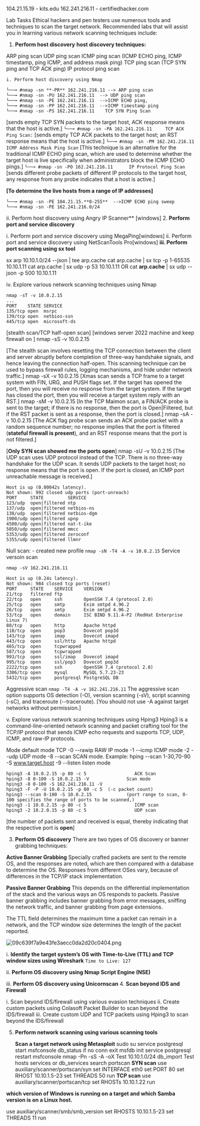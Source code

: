 104.21.15.19 - kits.edu
162.241.216.11 - certifiedhacker.com

Lab Tasks
Ethical hackers and pen testers use numerous tools and techniques to scan the target network. Recommended labs that will assist you in learning various network scanning techniques include:

1. **Perform host discovery**
   **host discovery techniques:**

ARP ping scan
UDP ping scan
ICMP ping scan (ICMP ECHO ping, ICMP timestamp, ping ICMP, and address mask ping)
TCP ping scan (TCP SYN ping and TCP ACK ping)
IP protocol ping scan

	i. Perform host discovery using Nmap
```
└──╼ #nmap -sn **-PR** 162.241.216.11 --> ARP ping scan
└──╼ #nmap -sn -PU 162.241.216.11  --> UDP ping scan
└──╼ #nmap -sn -PE 162.241.216.11  -->ICMP ECHO ping,
└──╼ #nmap -sn -PP 162.241.216.11  -->ICMP timestamp ping
└──╼ #nmap -sn -PS 162.241.216.11    TCP SYN Ping Scan
```
[sends empty TCP SYN packets to the target host, ACK response means that the host is active.]
`└──╼ #nmap -sn -PA 162.241.216.11     TCP ACK Ping Scan:`
[sends empty TCP ACK packets to the target host; an RST response means that the host is active.]
`└──╼ #nmap -sn -PM 162.241.216.11	ICMP Address Mask Ping Scan`
[This technique is an alternative for the traditional ICMP ECHO ping scan, which are used to determine whether the target host is live specifically when administrators block the ICMP ECHO pings.]
`└──╼ #nmap -sn -PO 162.241.216.11  	IP Protocol Ping Scan`
[sends different probe packets of different IP protocols to the target host, any response from any probe indicates that a host is active.]

**[To determine the live hosts from a range of IP addresses]**
```
└──╼ #nmap -sn -PE 104.21.15.**0-255**  -->ICMP ECHO ping sweep
└──╼ #nmap -sn -PE 162.241.216.0/24
```

ii. Perform host discovery using Angry IP Scanner** [windows]
2.	**Perform port and service discovery**

i. Perform port and service discovery using MegaPing[windows]
ii. Perform port and service discovery using NetScanTools Pro[windows]
**iii. Perform port scanning using sx tool**

sx arp 10.10.1.0/24 --json | tee arp.cache
cat arp.cache | sx tcp -p 1-65535 10.10.1.11
cat arp.cache | sx udp -p 53 10.10.1.11
OR
cat **arp.cache** | sx udp --json -p 500 10.10.1.11

iv. Explore various network scanning techniques using Nmap
```
nmap -sT -v 10.0.2.15
...
PORT    STATE SERVICE
135/tcp open  msrpc
139/tcp open  netbios-ssn
445/tcp open  microsoft-ds
```

[stealth scan/TCP half-open scan] [windows server 2022 machine and keep firewall on ]
nmap -sS -v 10.0.2.15

[The stealth scan involves resetting the TCP connection between the client and server abruptly before completion of three-way handshake signals, and hence leaving the connection half-open. This scanning technique can be used to bypass firewall rules, logging mechanisms, and hide under network traffic.]
nmap -sX -v 10.0.2.15
[Xmas scan sends a TCP frame to a target system with FIN, URG, and PUSH flags set. If the target has opened the port, then you will receive no response from the target system. If the target has closed the port, then you will receive a target system reply with an RST.]
nmap -sM -v 10.0.2.15
[In the TCP Maimon scan, a FIN/ACK probe is sent to the target; if there is no response, then the port is Open|Filtered, but if the RST packet is sent as a response, then the port is closed.]
nmap -sA -v 10.0.2.15
[The ACK flag probe scan sends an ACK probe packet with a random sequence number; no response implies that the port is filtered (**stateful firewall is present**), and an RST response means that the port is not filtered.]

[**Only SYN scan showed me the ports open**]
nmap -sU -v 10.0.2.15
[The UDP scan uses UDP protocol instead of the TCP. There is no three-way handshake for the UDP scan. It sends UDP packets to the target host; no response means that the port is open. If the port is closed, an ICMP port unreachable message is received.]
```
Host is up (0.00042s latency).
Not shown: 992 closed udp ports (port-unreach)
PORT     STATE         SERVICE
123/udp  open|filtered ntp
137/udp  open|filtered netbios-ns
138/udp  open|filtered netbios-dgm
1900/udp open|filtered upnp
4500/udp open|filtered nat-t-ike
5050/udp open|filtered mmcc
5353/udp open|filtered zeroconf
5355/udp open|filtered llmnr
```

Null scan: - created new profile
`nmap -sN -T4 -A -v 10.0.2.15`
Service versoin scan
```
nmap -sV 162.241.216.11

Host is up (0.24s latency).
Not shown: 984 closed tcp ports (reset)
PORT     STATE    SERVICE    VERSION
21/tcp   filtered ftp
22/tcp   open     ssh        OpenSSH 7.4 (protocol 2.0)
25/tcp   open     smtp       Exim smtpd 4.96.2
26/tcp   open     smtp       Exim smtpd 4.96.2
53/tcp   open     domain     ISC BIND 9.11.4-P2 (RedHat Enterprise Linux 7)
80/tcp   open     http       Apache httpd
110/tcp  open     pop3       Dovecot pop3d
143/tcp  open     imap       Dovecot imapd
443/tcp  open     ssl/http   Apache httpd
465/tcp  open     tcpwrapped
587/tcp  open     tcpwrapped
993/tcp  open     ssl/imap   Dovecot imapd
995/tcp  open     ssl/pop3   Dovecot pop3d
2222/tcp open     ssh        OpenSSH 7.4 (protocol 2.0)
3306/tcp open     mysql      MySQL 5.7.23-23
5432/tcp open     postgresql PostgreSQL DB
```
Aggressive scan
`nmap -T4 -A -v 162.241.216.11`
The aggressive scan option supports OS detection (-O), version scanning (-sV), script scanning (-sC), and traceroute (--traceroute). [You should not use -A against target networks without permission.]

v. Explore various network scanning techniques using Hping3
Hping3 is a command-line-oriented network scanning and packet crafting tool for the TCP/IP protocol that sends ICMP echo requests and supports TCP, UDP, ICMP, and raw-IP protocols.

Mode
default mode     TCP
-0  --rawip      RAW IP mode
-1  --icmp       ICMP mode
-2  --udp        UDP mode
-8  --scan       SCAN mode.
Example: hping --scan 1-30,70-90 -S www.target.host
-9  --listen     listen mode

```
hping3 -A 10.0.2.15 -p 80 -c 5					ACK Scan
hping3 -8 0-100 -S 10.0.2.15 -V				 Scan mode
hping3 -8 0-100 -S 162.241.216.11 -V
hping3 -F -P -U 10.0.2.15 -p 80 -c 5  (-c packet count)
hping3 --scan 0-100 -S 10.0.2.15			 (port range to scan, 0-100 specifies the range of ports to be scanned,)
hping3 -1 10.0.2.15 -p 80 -c 5					ICMP scan
hping3 -2 10.2.0.15 -p 80 -c 5					UDP scan
```

[the number of packets sent and received is equal, thereby indicating that the respective port is **open**]

3. **Perform OS discovery**
   There are two types of OS discovery or banner grabbing techniques:

**Active Banner Grabbing** Specially crafted packets are sent to the remote OS, and the responses are noted, which are then compared with a database to determine the OS. Responses from different OSes vary, because of differences in the TCP/IP stack implementation.

**Passive Banner Grabbing** This depends on the differential implementation of the stack and the various ways an OS responds to packets. Passive banner grabbing includes banner grabbing from error messages, sniffing the network traffic, and banner grabbing from page extensions.

The TTL field determines the maximum time a packet can remain in a network, and the TCP window size determines the length of the packet reported.

![09c639f7a9e43fe3aecc0da2d20c0404.png](:/51cfa1cafebd48e08d79e65aa0f437e3)

i. **Identify the target system’s OS with Time-to-Live (TTL) and TCP window sizes using Wireshark**
`Time to Live: 127`

ii. **Perform OS discovery using Nmap Script Engine (NSE)**


iii. **Perform OS discovery using Unicornscan**
4. **Scan beyond IDS and Firewall**

i. Scan beyond IDS/firewall using various evasion techniques
ii. Create custom packets using Colasoft Packet Builder to scan beyond the IDS/firewall
iii. Create custom UDP and TCP packets using Hping3 to scan beyond the IDS/firewall

5. **Perform network scanning using various scanning tools**

   **Scan a target network using Metasploit**
   sudo su
   service postgresql start
   msfconsole
   db_status
   if no conn
   exit
   msfdb init
   service postgresql restart
   msfconsole
   nmap -Pn -sS -A -oX Test 10.10.1.0/24
   db_import Test
   hosts
   services or db_services
   search portscan
   **SYN scan**
   use auxiliary/scanner/portscan/syn
   set INTERFACE eth0
   set PORT 80
   set RHOST 10.10.1.5-23
   set THREADS 50
   run
   **TCP scan**
   use auxiliary/scanner/portscan/tcp
   set RHOSTs 10.10.1.22
   run

**which version of Windows is running on a target and which Samba version is on a Linux host.**

use auxiliary/scanner/smb/smb_version
set RHOSTS 10.10.1.5-23
set THREADS 11
run

